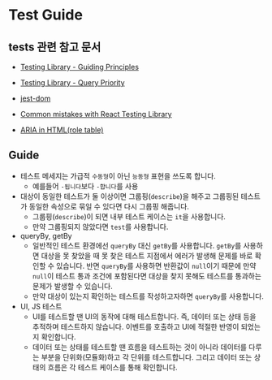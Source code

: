 # Test Guide
## tests 관련 참고 문서

- [Testing Library - Guiding Principles](https://testing-library.com/docs/guiding-principles/)
- [Testing Library - Query Priority](https://testing-library.com/docs/queries/about#priority)
- [jest-dom](https://github.com/testing-library/jest-dom)
- [Common mistakes with React Testing Library](https://kentcdodds.com/blog/common-mistakes-with-react-testing-library)

- [ARIA in HTML(role table)](https://www.w3.org/TR/html-aria/#docconformance)

## Guide
- 테스트 메세지는 가급적 `수동형`이 아닌 `능동형` 표현을 쓰도록 합니다.
  - 예를들어 `-됩니다`보다 `-합니다`를 사용
- 대상이 동일한 테스트가 둘 이상이면 그룹핑(`describe`)을 해주고 그룹핑된 테스트가 동일한 속성으로 묶일 수 있다면 다시 그룹핑 해줍니다.
  - 그룹핑(`describe`)이 되면 내부 테스트 케이스는 `it`을 사용합니다.
  - 만약 그룹핑되지 않았다면 `test`를 사용합니다.
- queryBy, getBy
  - 일반적인 테스트 환경에선 `queryBy` 대신 `getBy`를 사용합니다. `getBy`를 사용하면 대상을 못 찾았을 때 못 찾은 테스트 지점에서 에러가 발생해 문제를 바로 확인할 수 있습니다. 반면 `queryBy`를 사용하면 반환값이 `null`이기 때문에 만약 `null`이 테스트 통과 조건에 포함된다면 대상을 찾지 못해도 테스트를 통과하는 문제가 발생할 수 있습니다.
  - 만약 대상이 있는지 확인하는 테스트를 작성하고자하면 `queryBy`를 사용합니다.
- UI, JS 테스트
  - UI를 테스트할 땐 UI의 동작에 대해 테스트합니다. 즉, 데이터 또는 상태 등을 추적하며 테스트하지 않습니다. 이벤트를 호출하고 UI에 적절한 반영이 되었는지 확인합니다.
  - 데이터 또는 상태를 테스트할 땐 흐름을 테스트하는 것이 아니라 데이터를 다루는 부분을 단위화(모듈화)하고 각 단위를 테스트합니다. 그리고 데이터 또는 상태의 흐름은 각 테스트 케이스를 통해 확인합니다.